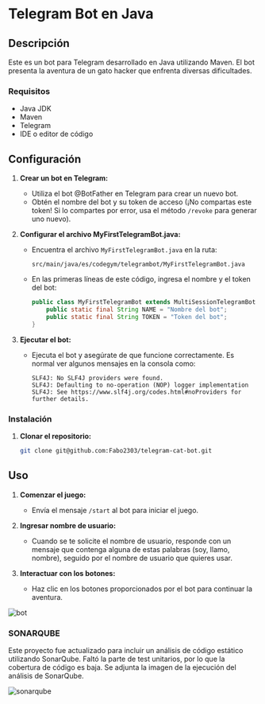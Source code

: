 # Telegram Bot en Java

## Descripción

Este es un bot para Telegram desarrollado en Java utilizando Maven. El bot presenta la aventura de un gato hacker que enfrenta diversas dificultades.

### Requisitos

- Java JDK
- Maven
- Telegram
- IDE o editor de código

## Configuración

1. **Crear un bot en Telegram:**
    - Utiliza el bot @BotFather en Telegram para crear un nuevo bot.
    - Obtén el nombre del bot y su token de acceso (¡No compartas este token! Si lo compartes por error, usa el método `/revoke` para generar uno nuevo).

2. **Configurar el archivo MyFirstTelegramBot.java:**
    - Encuentra el archivo `MyFirstTelegramBot.java` en la ruta:
      ```
      src/main/java/es/codegym/telegrambot/MyFirstTelegramBot.java
      ```
    - En las primeras líneas de este código, ingresa el nombre y el token del bot:
      ```java
      public class MyFirstTelegramBot extends MultiSessionTelegramBot {
          public static final String NAME = "Nombre del bot";
          public static final String TOKEN = "Token del bot";
      }
      ```

3. **Ejecutar el bot:**
    - Ejecuta el bot y asegúrate de que funcione correctamente. Es normal ver algunos mensajes en la consola como:
      ```
      SLF4J: No SLF4J providers were found.
      SLF4J: Defaulting to no-operation (NOP) logger implementation
      SLF4J: See https://www.slf4j.org/codes.html#noProviders for further details.
      ```

### Instalación

1. **Clonar el repositorio:**
    ```bash
    git clone git@github.com:Fabo2303/telegram-cat-bot.git
    ```

## Uso

1. **Comenzar el juego:**
    - Envía el mensaje `/start` al bot para iniciar el juego.

2. **Ingresar nombre de usuario:**
    - Cuando se te solicite el nombre de usuario, responde con un mensaje que contenga alguna de estas palabras (soy, llamo, nombre), seguido por el nombre de usuario que quieres usar.

3. **Interactuar con los botones:**
    - Haz clic en los botones proporcionados por el bot para continuar la aventura.

![bot](https://github.com/Fabo2303/telegram-cat-bot/assets/115574987/609d24c8-d5e6-453d-8d15-059fd355c9f0)

### SONARQUBE

Este proyecto fue actualizado para incluir un análisis de código estático utilizando SonarQube.
Faltó la parte de test unitarios, por lo que la cobertura de código es baja.
Se adjunta la imagen de la ejecución del análisis de SonarQube.

![sonarqube](https://github.com/user-attachments/assets/a70ae783-9a89-4c88-968c-e880a31b3ee5)